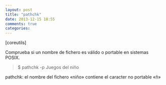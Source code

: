```yaml
---
layout: post
title: "pathchk"
date: 2013-12-15 18:55
comments: true
categories: 
---
```

[coreutils]

Comprueba si un nombre de fichero es válido o portable en sistemas POSIX.

>$ pathchk -p Juegos del niño

pathchk: el nombre del fichero «niño» contiene el caracter no portable «ñ»

